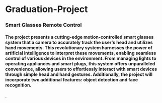 # Graduation-Project
### Smart Glasses Remote Control

<h4>The project presents a cutting-edge motion-controlled smart glasses system that a camera to accurately track the user's head and utilizes hand movements. 
This revolutionary system harnesses the power of artificial intelligence to interpret these movements, enabling seamless control of various devices in the environment. 
From managing lights to operating appliances and smart plugs, this system offers unparalleled convenience, allowing users to effortlessly interact with smart devices 
through simple head and hand gestures. Additionally, the project will incorporate two additional features: object detection and face recognition.</h4>
 .
